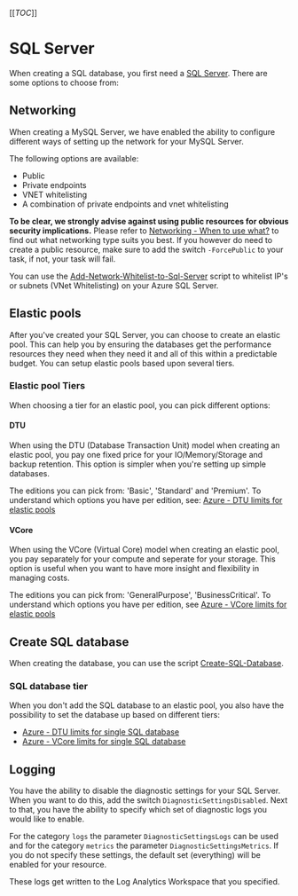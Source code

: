 [[_TOC_]]

# SQL Server

When creating a SQL database, you first need a [SQL Server](/Azure/Azure-CLI-Snippets/SQL-Server/Create-SQL-Server). There are some options to choose from:

## Networking

When creating a MySQL Server, we have enabled the ability to configure different ways of setting up the network for your MySQL Server.

The following options are available:

- Public
- Private endpoints
- VNET whitelisting
- A combination of private endpoints and vnet whitelisting

**To be clear, we strongly advise against using public resources for obvious security implications.** Please refer to [Networking - When to use what?](/Azure/Documentation/Networking#when-to-use-what?) to find out what networking type suits you best. If you however do need to create a public resource, make sure to add the switch `-ForcePublic` to your task, if not, your task will fail.

You can use the [Add-Network-Whitelist-to-Sql-Server](/Azure/Azure-CLI-Snippets/SQL-Server/Add-Network-Whitelist-to-Sql-Server) script to whitelist IP's or subnets (VNet Whitelisting) on your Azure SQL Server.

## Elastic pools

After you've created your SQL Server, you can choose to create an elastic pool. This can help you by ensuring the databases get the performance resources they need when they need it and all of this within a predictable budget. You can setup elastic pools based upon several tiers.

### Elastic pool Tiers

When choosing a tier for an elastic pool, you can pick different options:

#### DTU

When using the DTU (Database Transaction Unit) model when creating an elastic pool, you pay one fixed price for your IO/Memory/Storage and backup retention. This option is simpler when you're setting up simple databases.

The editions you can pick from: 'Basic', 'Standard' and 'Premium'. To understand which options you have per edition, see: [Azure - DTU limits for elastic pools](https://docs.microsoft.com/en-us/azure/azure-sql/database/resource-limits-dtu-elastic-pools)

#### VCore

When using the VCore (Virtual Core) model when creating an elastic pool, you pay separately for your compute and seperate for your storage. This option is useful when you want to have more insight and flexibility in managing costs.

The editions you can pick from: 'GeneralPurpose', 'BusinessCritical'. To understand which options you have per edition, see [Azure - VCore limits for elastic pools](https://docs.microsoft.com/en-us/azure/azure-sql/database/resource-limits-vcore-elastic-pools)

## Create SQL database

When creating the database, you can use the script [Create-SQL-Database](/Azure/Azure-CLI-Snippets/SQL-Server/Create-SQL-Database).

### SQL database tier

When you don't add the SQL database to an elastic pool, you also have the possibility to set the database up based on different tiers:

- [Azure - DTU limits for single SQL database](https://docs.microsoft.com/en-us/azure/azure-sql/database/service-tiers-dtu#single-database-dtu-and-storage-limits)
- [Azure - VCore limits for single SQL database](https://docs.microsoft.com/en-us/azure/azure-sql/database/service-tiers-sql-database-vcore)

## Logging

You have the ability to disable the diagnostic settings for your SQL Server. When you want to do this, add the switch `DiagnosticSettingsDisabled`. Next to that, you have the ability to specify which set of diagnostic logs you would like to enable.

For the category `logs` the parameter `DiagnosticSettingsLogs` can be used and for the category `metrics` the parameter `DiagnosticSettingsMetrics`. If you do not specify these settings, the default set (everything) will be enabled for your resource.

These logs get written to the Log Analytics Workspace that you specified.
